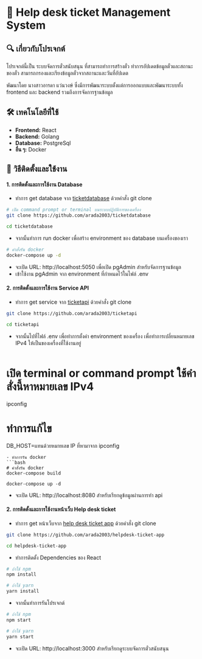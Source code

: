 # 📌 Help desk ticket Management System

## 🔍 เกี่ยวกับโปรเจกต์
โปรเจกต์นี้เป็น ระบบจัดการตั๋วสนับสนุน ที่สามารถทำการสร้างตั๋ว ทำการอัปเดตข้อมูลตั๋วและสถานะของตั๋ว สามารถกรองและเรียงข้อมูลตั๋วจากสถานะและวันที่อัปเดต

พัฒนาโดย นางสาวอารดา แว่นวงษ์ ซึ่งมีการพัฒนาระบบตั้งแต่การออกแบบและพัฒนาระบบทั้ง frontend และ backend รวมถึงการจัดการฐานข้อมูล

## 🛠 เทคโนโลยีที่ใช้  
- **Frontend:** React  
- **Backend:** Golang  
- **Database:** PostgreSql  
- **อื่น ๆ:** Docker

## 🚀 วิธีติดตั้งและใช้งาน 
#### 1. การติดตั้งและการใช้งาน Database
- ทำการ get database จาก [ticketdatabase](https://github.com/arada2003/ticketdatabase) ด้วยคำสั่ง git clone
```bash
# เปิด command prompt or terminal บนระบบปฏิบัติการของเครื่อง
git clone https://github.com/arada2003/ticketdatabase

cd ticketdatabase
```
- จากนั้นทำการ run docker เพื่อสร้าง environment ของ database บนเครื่องของเรา
```bash
# คำสั่งรัน docker
docker-compose up -d
```
- จะเปิด URL: http://localhost:5050 เพื่อเปิด pgAdmin สำหรับจัดการฐานข้อมูล
- เข้าใช้งาน pgAdmin จาก environment ที่กำหนดไว้ในไฟล์ .env

#### 2. การติดตั้งและการใช้งาน Service API
- ทำการ get service จาก [ticketapi](https://github.com/arada2003/ticketapi) ด้วยคำสั่ง git clone
```bash
git clone https://github.com/arada2003/ticketapi

cd ticketapi
```
- จากนั้นไปที่ไฟล์ .env เพื่อทำการตั้งค่า environment ของเครื่อง เพื่อทำการเปลี่ยนหมายเลข IPv4 ให้เป็นของเครื่องที่ใช้งานอยู่
  ```bash
# เปิด terminal or command prompt ใช้คำสั่งนี้หาหมายเลข IPv4
ipconfig

# ทำการแก้ไข
DB_HOST=แทนด้วยหมายเลข IP ที่หามาจาก ipconfig
```
- ทำการรัน docker
```bash
# คำสั่งรัน docker
docker-compose build

docker-compose up -d
```
- จะเปิด URL: http://localhost:8080 สำหรับเรียกดูข้อมูลผ่านการทำ api

#### 2. การติดตั้งและการใช้งานหน้าเว็บ Help desk ticket
- ทำการ get หน้าเว็บจาก [help desk ticket app](https://github.com/arada2003/helpdesk-ticket-app) ด้วยคำสั่ง git clone
```bash
git clone https://github.com/arada2003/helpdesk-ticket-app

cd helpdesk-ticket-app
```
- ทำการติดตั้ง Dependencies ของ React
```bash
# ถ้าใช้ npm
npm install

# ถ้าใช้ yarn
yarn install
```
- จากนั้นทำการรันโปรเจกต์
```bash
# ถ้าใช้ npm
npm start

# ถ้าใช้ yarn
yarn start
```
- จะเปิด URL: http://localhost:3000 สำหรับเรียกดูระบบจัดการตั๋วสนับสนุน

